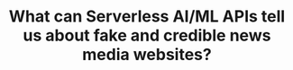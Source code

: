 ---
title: What can Serverless AI/ML APIs tell us about fake and credible news media websites?
description: "<p>News media websites are - and have been in the past years - in the epicenter of multiple society debates (e.g. fake news, elections and geo-political influence, etc.) with a tremendous impact in our society. What happens when you enrich metadata collected from news media with the AI/ML API’s (e.g. Image Classification, Translation, Sentiment Analysis) that public cloud (AWS, Google Cloud and Azure) provides?<br />
In this talk, we will see what kind of insights we gain when leveraging these ready-made AI/ML capabilities.</p>
<p>Today, a wide range of people and organizations worldwide (e.g. universities, companies, governments, etc.) actively use the public cloud. While there are dozens of public cloud vendors, three companies are currently the undisputed global market leaders: Amazon Web Services, Google Cloud and Microsoft Azure.</p>
<p>AI and Machine Learning are key areas of investment, growth and differentiation for many organizations and that is no exception for the three major public cloud vendors (AWS, GCP and Azure). In this context, pre-trained AI/ML API’s in combination with other Serverless services is one area that has been on the rise and with fast adoption. While all of these vendors provide very interesting functionalities in their AI/ML API’s offering, Google Cloud has been standing out among them.</p>
<p>Using simple software engineering techniques is fairly easy to periodically collect and extract metadata information from different news media websites (fake news or credible sources), and therefore allow us to gather interesting insights and draw some conclusions.</p>
<p>However, with AI/ML API’s at our disposal we could take this one step further. By leveraging those ready-made capabilities (e.g. Image Classification, Translation, Sentiment Analysis), we could enrich our metadata and gain valuable information and insights from the powerful pre-trained AI/MLs that we have in Azure, Google Cloud and AWS. All of this in a matter of milliseconds and without any kind the engineering or data science heavy lifting from our side.</p>
<p>What can public cloud (AWS, Azure and Google Cloud) AI/ML APIs tell us about news media websites?</p>"
speaker: Bruno Amaro Almeida
organization: Futurice 
bio: "Bruno is a Principal Architect & Technology Advisor at Futurice - an international software engineering and innovation consultancy. He is based in Helsinki and works in areas such as Cloud, Security, DevOps, AI & Data Engineering. Throughout his career he has worked in a wide range of positions from senior management to deep technical roles. Bruno is passionate about culture and digital transformation and has been involved in several projects from both the human (Leadership, Coaching, Mentoring) and technical (Cloud, DevOps, AI) perspective."
image: /images/Bruno.Amaro.Almeida.jpg
twitter: bruno_amaro
---